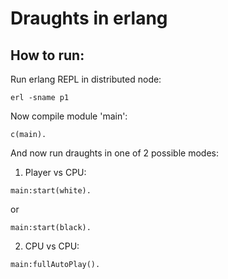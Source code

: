 Draughts in erlang
===========================================
## How to run:
Run erlang REPL in distributed node:
```
erl -sname p1
```
Now compile module 'main':
```
c(main).
```
And now run draughts in one of 2 possible modes:
1. Player vs CPU:
```
main:start(white).
```
or
```
main:start(black).
```
2. CPU vs CPU:
```
main:fullAutoPlay().
```
